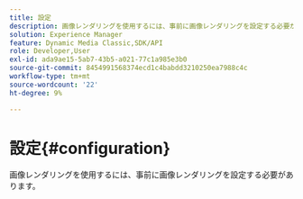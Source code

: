 ```yaml
---
title: 設定
description: 画像レンダリングを使用するには、事前に画像レンダリングを設定する必要があります。
solution: Experience Manager
feature: Dynamic Media Classic,SDK/API
role: Developer,User
exl-id: ada9ae15-5ab7-43b5-a021-77c1a985e3b0
source-git-commit: 8454991568374ecd1c4babdd3210250ea7988c4c
workflow-type: tm+mt
source-wordcount: '22'
ht-degree: 9%

---
```


# 設定{#configuration}

画像レンダリングを使用するには、事前に画像レンダリングを設定する必要があります。
